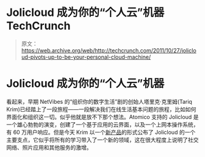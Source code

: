 # Jolicloud 成为你的“个人云”机器 TechCrunch

> 原文：<https://web.archive.org/web/http://techcrunch.com/2011/10/27/jolicloud-pivots-up-to-be-your-personal-cloud-machine/>

# Jolicloud 成为你的“个人云”机器

看起来，早期 NetVibes 的“组织你的数字生活”剧的创始人塔里克·克里姆(Tariq Krim)已经踏上了一段旅程——一段解决我们在线生活基本问题的旅程，比如如何界面化和组织这一切。似乎他就是放不下那个想法。Atomico 支持的 Jolicloud 是一个雄心勃勃的演变，创建了一个基于应用的云界面，以及一个上网本操作系统，有 60 万用户响应。但是今天 Krim 以一个[新产品](https://web.archive.org/web/20230204180937/http://beta.jolicloud.com/)的形式公布了 Jolicloud 的一个主要支点，它似乎将所有的学习带入了一个新的领域，这在很大程度上说明了社交网络、照片应用和其他服务的激增。